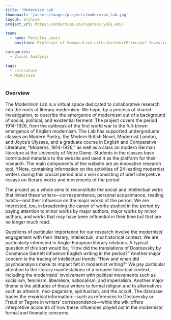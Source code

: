 ```yaml
---
title: 'Modernism Lab'
thumbnail: '/assets/images/projects/modernism_lab.jpg'
layout: archive
project_url: https://modernism.coursepress.yale.edu/

team:
  - name: Pericles Lewis
    position: Professor of Comparative Literature<br>Principal Investigator

categories:
  - Visual Analysis

tags:
  - Literature
  - Modernism
---
```


### Overview

The Modernism Lab is a virtual space dedicated to collaborative research into the roots of literary modernism. We hope, by a process of shared investigation, to describe the emergence of modernism out of a background of social, political, and existential ferment. The project covers the period 1914-1926, from the outbreak of the first world war to the full-blown emergence of English modernism. The Lab has supported undergraduate classes on Modern Poetry, the Modern British Novel, Modernist London, and Joyce’s Ulysses, and a graduate course in English and Comparative Literature, “Moderns, 1914-1926,” as well as a class on modern German literature at the University of Notre Dame. Students in the classes have contributed materials to the website and used it as the platform for their research. The main components of the website are an innovative research tool, YNote, containing information on the activities of 24 leading modernist writers during this crucial period and a wiki consisting of brief interpretive essays on literary works and movements of the period.

The project as a whole aims to reconstitute the social and intellectual webs that linked these writers—correspondence, personal acquaintance, reading habits—and their influence on the major works of the period. We are interested, too, in broadening the canon of works studied in the period by paying attention to minor works by major authors, major works by minor authors, and works that may have been influential in their time but that are no longer much read.

Questions of particular importance for our research involve the modernists’ engagement with their literary, intellectual, and historical context. We are particularly interested in Anglo-European literary relations. A typical question of this sort would be, “How did the translations of Dostoevsky by Constance Garnett influence English writing in the period?” Another major concern is the tracing of intellectual trends: “How and when did psychoanalysis make its impact felt in modernist writing?” We pay particular attention to the literary manifestations of a broader historical context, including the modernists’ involvement with political movements such as socialism, feminism, liberalism, nationalism, and imperialism. Another major theme is the attitudes of these writers to formal religion and to alternatives such as atheism, neo-paganism, spiritualism, and the occult. The database traces the empirical information—such as references to Dostoevsky or Freud or Tagore in writers’ correspondence—while the wiki offers interpretive accounts of how these influences played out in the modernists’ formal and thematic concerns.